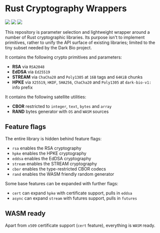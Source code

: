 # Rust Cryptography Wrappers

[![](https://img.shields.io/crates/v/darkbio-crypto.svg)](https://crates.io/crates/darkbio-crypto)
[![](https://docs.rs/darkbio-crypto/badge.svg)](https://docs.rs/darkbio-crypto)
[![](https://github.com/dark-bio/crypto-rs/workflows/tests/badge.svg)](https://github.com/dark-bio/crypto-rs/actions/workflows/ci.yml)

This repository is parameter selection and lightweight wrapper around a number of Rust cryptographic libraries. Its purpose isn't to implement primitives, rather to unify the API surface of existing libraries; limited to the tiny subset needed by the Dark Bio project.

It contains the following crypto primitives and parameters:

- **RSA** via `RSA2048`
- **EdDSA** via `Ed25519`
- **STREAM** via `ChaCha20` and `Poly1305` at `16B` tags and `64KiB` chunks
- **HPKE** via `X25519`, `HKDF`, `SHA256`, `ChaCha20` and `Poly1305` at `dark-bio-v1:` info prefix

It contains the following satellite utilities:

- **CBOR** restricted to `integer`, `text`, `bytes` and `array`
- **RAND** bytes generator with `OS` and `WASM` sources

## Feature flags

The entire library is hidden behind feature flags:

- `rsa` enables the RSA cryptography
- `hpke` enables the HPKE cryptography
- `eddsa` enables the EdDSA cryptography
- `stream` enables the STREAM cryptography
- `cbor` enables the type-restricted CBOR codecs
- `rand` enables the WASM friendly random generator

Some base features can be expanded with further flags:

- `cert` can expand `hpke` with certificate support, pulls in `eddsa`
- `async` can expand `stream` with futures support, pulls in `futures`

## WASM ready

Apart from `x509` certificate support (`cert` feature), everything is `WASM` ready.
